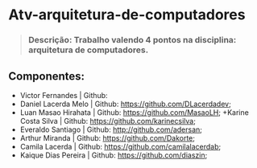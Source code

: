 # Atv-arquitetura-de-computadores
> <h3>Descrição: Trabalho valendo 4 pontos na disciplina: arquitetura de computadores.</h3>

## Componentes:
+ Victor Fernandes | Github: 
+ Daniel Lacerda Melo | Github: https://github.com/DLacerdadev;
+ Luan Masao Hirahata | Github: https://github.com/MasaoLH;
+Karine Costa Silva | Github: https://github.com/karinecsilva;
+ Everaldo Santiago | Github: http://github.com/adersan;
+ Arthur Miranda | Github: https://github.com/Dakorte;
+ Camila Lacerda | Github: https://github.com/camilalacerdab;
+ Kaique Dias Pereira | Github: https://github.com/diaszin;

